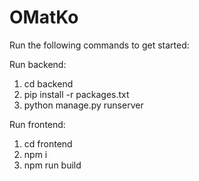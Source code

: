 # OMatKo

Run the following commands to get started:

Run backend:
1. cd backend
2. pip install -r packages.txt
3. python manage.py runserver

Run frontend:
1. cd frontend
2. npm i
3. npm run build

